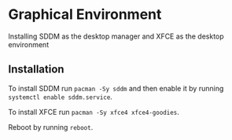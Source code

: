 # Graphical Environment
Installing SDDM as the desktop manager and XFCE as the desktop environment

## Installation
To install SDDM run ```pacman -Sy sddm``` and then enable it by running ```systemctl enable sddm.service```.

To install XFCE run ```pacman -Sy xfce4 xfce4-goodies```.

Reboot by running ```reboot```.
